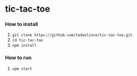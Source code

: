 # tic-tac-toe

### How to install
1. `git clone https://github.com/tadeolinco/tic-tac-toe.git`
2. `cd tic-tac-toe`
3. `npm install`

### How to run
1. `npm start`